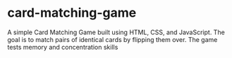 # card-matching-game
A simple Card Matching Game built using HTML, CSS, and JavaScript. The goal is to match pairs of identical cards by flipping them over. The game tests memory and concentration skills
